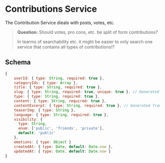 # Contributions Service

The Contribution Service dieals with posts, votes, etc.

> **Question:** Should votes, pro cons, etc. be split of form contributions?
>
> In tearms of searchability etc. it might be easier to only search one service that contains all types of contributions!?

## Schema

```js
{
    userId: { type: String, required: true },
    categoryIds: { type: Array },
    title: { type: String, required: true },
    slug: { type: String, required: true, unique: true }, // Generated from title
    type: { type: String, required: true },
    content: { type: String, required: true },
    contentExcerpt: { type: String, required: true }, // Generated from content
    teaserImg: { type: String },
    language: { type: String, required: true },
    visibility: {
      type: String,
      enum: ['public', 'friends', 'private'],
      default: 'public'
    },
    emotions: { type: Object }
    createdAt: { type: Date, default: Date.now },
    updatedAt: { type: Date, default: Date.now }
}
```



